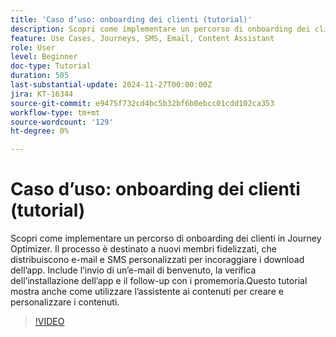 ```yaml
---
title: 'Caso d’uso: onboarding dei clienti (tutorial)'
description: Scopri come implementare un percorso di onboarding dei clienti in Adobe Journey Optimizer (AJO). ​Il processo è destinato a nuovi membri fidelizzati, che distribuiscono e-mail e SMS personalizzati per incoraggiare i download dell’app. ​Include l’invio di un’e-mail di benvenuto, la verifica dell’installazione dell’app e il follow-up con i promemoria. ​Questo tutorial mostra anche come utilizzare l’assistente ai contenuti per creare e personalizzare i contenuti.
feature: Use Cases, Journeys, SMS, Email, Content Assistant
role: User
level: Beginner
doc-type: Tutorial
duration: 505
last-substantial-update: 2024-11-27T00:00:00Z
jira: KT-16344
source-git-commit: e9475f732cd4bc5b32bf6b0ebcc01cdd102ca353
workflow-type: tm+mt
source-wordcount: '129'
ht-degree: 0%

---
```



# Caso d’uso: onboarding dei clienti (tutorial)

Scopri come implementare un percorso di onboarding dei clienti in Journey Optimizer. Il processo è destinato a nuovi membri fidelizzati, che distribuiscono e-mail e SMS personalizzati per incoraggiare i download dell’app. &#x200B;Include l’invio di un’e-mail di benvenuto, la verifica dell’installazione dell’app e il follow-up con i promemoria. &#x200B;Questo tutorial mostra anche come utilizzare l’assistente ai contenuti per creare e personalizzare i contenuti.

>[!VIDEO](https://video.tv.adobe.com/v/3440650/?learn=on&enablevpops)
